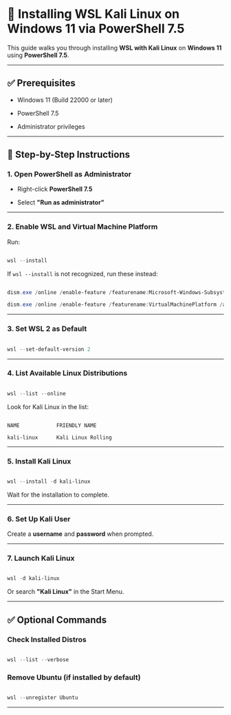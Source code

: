 # 🐧 Installing WSL Kali Linux on Windows 11 via PowerShell 7.5

  

This guide walks you through installing **WSL with Kali Linux** on **Windows 11** using **PowerShell 7.5**.

  

---

  

## ✅ Prerequisites

- Windows 11 (Build 22000 or later)

- PowerShell 7.5

- Administrator privileges

  

---

  

## 🧰 Step-by-Step Instructions

  

### 1. Open PowerShell as Administrator

- Right-click **PowerShell 7.5**

- Select **"Run as administrator"**

  

---

  

### 2. Enable WSL and Virtual Machine Platform

  

Run:

  

```powershell

wsl --install

```

  

If `wsl --install` is not recognized, run these instead:

  

```powershell

dism.exe /online /enable-feature /featurename:Microsoft-Windows-Subsystem-Linux /all /norestart

dism.exe /online /enable-feature /featurename:VirtualMachinePlatform /all /norestart

```

  

---

  

### 3. Set WSL 2 as Default

  

```powershell

wsl --set-default-version 2

```

  

---

  

### 4. List Available Linux Distributions

  

```powershell

wsl --list --online

```

  

Look for Kali Linux in the list:

  

```

NAME            FRIENDLY NAME

kali-linux      Kali Linux Rolling

```

  

---

  

### 5. Install Kali Linux

  

```powershell

wsl --install -d kali-linux

```

  

Wait for the installation to complete.

  

---

  

### 6. Set Up Kali User

  

Create a **username** and **password** when prompted.

  

---

  

### 7. Launch Kali Linux

  

```powershell

wsl -d kali-linux

```

  

Or search **"Kali Linux"** in the Start Menu.

  

---

  

## ✅ Optional Commands

  

### Check Installed Distros

  

```powershell

wsl --list --verbose

```

  

### Remove Ubuntu (if installed by default)

  

```powershell

wsl --unregister Ubuntu

```

  

---
